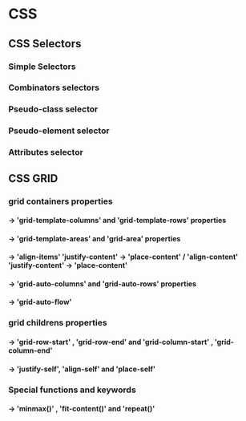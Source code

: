 # CSS

## CSS Selectors

### Simple Selectors

### Combinators selectors

### Pseudo-class selector

### Pseudo-element selector

### Attributes selector

## CSS GRID

### grid containers properties

#### -> 'grid-template-columns' and 'grid-template-rows' properties

#### -> 'grid-template-areas' and 'grid-area' properties

#### -> 'align-items' 'justify-content' -> 'place-content' / 'align-content' 'justify-content' -> 'place-content'

#### -> 'grid-auto-columns' and 'grid-auto-rows' properties

#### -> 'grid-auto-flow'

### grid childrens properties

#### -> 'grid-row-start' , 'grid-row-end' and 'grid-column-start' , 'grid-column-end'

#### -> 'justify-self', 'align-self' and 'place-self'

### Special functions and keywords

#### -> 'minmax()' , 'fit-content()' and 'repeat()'
